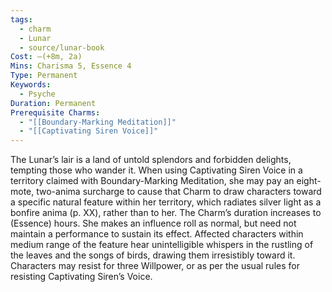 ```yaml
---
tags:
  - charm
  - Lunar
  - source/lunar-book
Cost: —(+8m, 2a)
Mins: Charisma 5, Essence 4
Type: Permanent
Keywords:
  - Psyche
Duration: Permanent
Prerequisite Charms:
  - "[[Boundary-Marking Meditation]]"
  - "[[Captivating Siren Voice]]"
---
```

The Lunar’s lair is a land of untold splendors and forbidden delights, tempting those who wander it. When using Captivating Siren Voice in a territory claimed with Boundary-Marking Meditation, she may pay an eight-mote, two-anima surcharge to cause that Charm to draw characters toward a specific natural feature within her territory, which radiates silver light as a bonfire anima (p. XX), rather than to her. The Charm’s duration increases to (Essence) hours. She makes an influence roll as normal, but need not maintain a performance to sustain its effect. Affected characters within medium range of the feature hear unintelligible whispers in the rustling of the leaves and the songs of birds, drawing them irresistibly toward it. Characters may resist for three Willpower, or as per the usual rules for resisting Captivating Siren’s Voice.